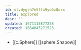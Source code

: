 ```yaml
---
id: slvdygsh7e5ffa9yo6z8oxx
title: explored
desc: ''
updated: 1671115877258
created: 1664045271523
---
```


- [[c.Sphere]] [[sphere.Shapow]]